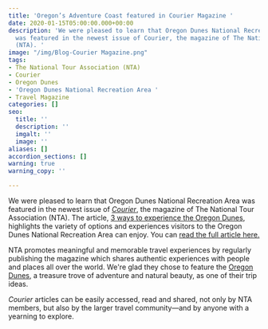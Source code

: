 ```yaml
---
title: 'Oregon’s Adventure Coast featured in Courier Magazine '
date: 2020-01-15T05:00:00.000+00:00
description: 'We were pleased to learn that Oregon Dunes National Recreation Area
  was featured in the newest issue of Courier, the magazine of The National Tour Association
  (NTA). '
image: "/img/Blog-Courier Magazine.png"
tags:
- The National Tour Association (NTA)
- Courier
- Oregon Dunes
- 'Oregon Dunes National Recreation Area '
- Travel Magazine
categories: []
seo:
  title: ''
  description: ''
  imgalt: ''
  image: ''
aliases: []
accordion_sections: []
warning: true
warning_copy: ''

---
```

We were pleased to learn that Oregon Dunes National Recreation Area was featured in the newest issue of [_Courier_](https://www.ntacourier.com/node/995), the magazine of The National Tour Association (NTA). The article, [3 ways to experience the Oregon Dunes](https://www.ntacourier.com/node/995), highlights the variety of options and experiences visitors to the Oregon Dunes National Recreation Area can enjoy. You can [read the full article here.](https://www.ntacourier.com/node/995)

NTA promotes meaningful and memorable travel experiences by regularly publishing the magazine which shares authentic experiences with people and places all over the world. We're glad they chose to feature the [Oregon Dunes](https://www.oregonsadventurecoast.com/untamed-dunes/), a treasure trove of adventure and natural beauty, as one of their trip ideas.

_Courier_ articles can be easily accessed, read and shared, not only by NTA members, but also by the larger travel community—and by anyone with a yearning to explore.